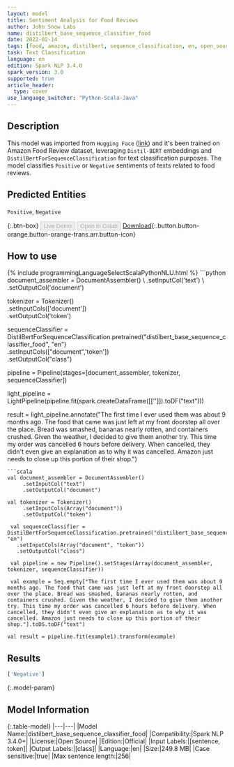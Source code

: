 ```yaml
---
layout: model
title: Sentiment Analysis for Food Reviews
author: John Snow Labs
name: distilbert_base_sequence_classifier_food
date: 2022-02-14
tags: [food, amazon, distilbert, sequence_classification, en, open_source]
task: Text Classification
language: en
edition: Spark NLP 3.4.0
spark_version: 3.0
supported: true
article_header:
  type: cover
use_language_switcher: "Python-Scala-Java"
---
```


## Description

This model was imported from `Hugging Face` ([link](https://huggingface.co/Tejas3/distillbert_base_uncased_amazon_food_review_300)) and it's been trained on Amazon Food Review dataset, leveraging `Distil-BERT` embeddings and `DistilBertForSequenceClassification` for text classification purposes. The model classifies `Positive` or `Negative` sentiments of texts related to food reviews.

## Predicted Entities

`Positive`, `Negative`

{:.btn-box}
<button class="button button-orange" disabled>Live Demo</button>
<button class="button button-orange" disabled>Open in Colab</button>
[Download](https://s3.amazonaws.com/auxdata.johnsnowlabs.com/public/models/distilbert_base_sequence_classifier_food_en_3.4.0_3.0_1644846756022.zip){:.button.button-orange.button-orange-trans.arr.button-icon}

## How to use



<div class="tabs-box" markdown="1">
{% include programmingLanguageSelectScalaPythonNLU.html %}
```python
document_assembler = DocumentAssembler() \
     .setInputCol('text') \
     .setOutputCol('document')

 tokenizer = Tokenizer() \
     .setInputCols(['document']) \
     .setOutputCol('token')

 sequenceClassifier = DistilBertForSequenceClassification.pretrained("distilbert_base_sequence_classifier_food", "en")\
   .setInputCols(["document",'token'])\
   .setOutputCol("class")

 pipeline = Pipeline(stages=[document_assembler, tokenizer, sequenceClassifier])

 light_pipeline = LightPipeline(pipeline.fit(spark.createDataFrame([['']]).toDF("text")))

result = light_pipeline.annotate("The first time I ever used them was about 9 months ago. The food that came was just left at my front doorstep all over the place. Bread was smashed, bananas nearly rotten, and containers crushed. Given the weather, I decided to give them another try. This time my order was cancelled 6 hours before delivery. When cancelled, they didn't even give an explanation as to why it was cancelled. Amazon just needs to close up this portion of their shop.")
```
```scala
val document_assembler = DocumentAssembler()
     .setInputCol("text")
     .setOutputCol("document")

val tokenizer = Tokenizer()
     .setInputCols(Array("document"))
     .setOutputCol("token")

 val sequenceClassifier = DistilBertForSequenceClassification.pretrained("distilbert_base_sequence_classifier_food", "en")
   .setInputCols(Array("document", "token"))
   .setOutputCol("class")

 val pipeline = new Pipeline().setStages(Array(document_assembler, tokenizer, sequenceClassifier))

 val example = Seq.empty["The first time I ever used them was about 9 months ago. The food that came was just left at my front doorstep all over the place. Bread was smashed, bananas nearly rotten, and containers crushed. Given the weather, I decided to give them another try. This time my order was cancelled 6 hours before delivery. When cancelled, they didn't even give an explanation as to why it was cancelled. Amazon just needs to close up this portion of their shop."].toDS.toDF("text")

val result = pipeline.fit(example1).transform(example)
```
</div>

## Results

```bash
['Negative']
```

{:.model-param}
## Model Information

{:.table-model}
|---|---|
|Model Name:|distilbert_base_sequence_classifier_food|
|Compatibility:|Spark NLP 3.4.0+|
|License:|Open Source|
|Edition:|Official|
|Input Labels:|[sentence, token]|
|Output Labels:|[class]|
|Language:|en|
|Size:|249.8 MB|
|Case sensitive:|true|
|Max sentence length:|256|